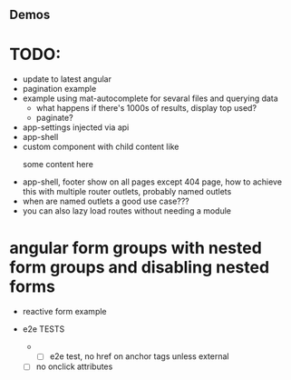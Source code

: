 ## Demos
# TODO:
* update to latest angular
* pagination example
* example using mat-autocomplete for sevaral files and querying data
  * what happens if there's 1000s of results, display top used?
  * paginate?
* app-settings injected via api
* app-shell
* custom component with child content like <app-my-component><p>some content here</p></app-my-component>
* app-shell, footer show on all pages except 404 page, how to achieve this with multiple router outlets, probably named outlets
* when are named outlets a good use case???
* you can also lazy load routes without needing a module
# angular form groups with nested form groups and disabling nested forms
* reactive form example

* e2e TESTS
  * * [ ] e2e test, no href on anchor tags unless external
  * [ ] no onclick attributes

